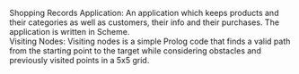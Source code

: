 Shopping Records Application: An application which keeps products and their categories as well as customers, their info and their purchases. The application is written in Scheme.             
Visiting Nodes: Visiting nodes is a simple Prolog code that finds a valid path from the starting point to the target while considering obstacles and previously visited points in a 5x5 grid.
